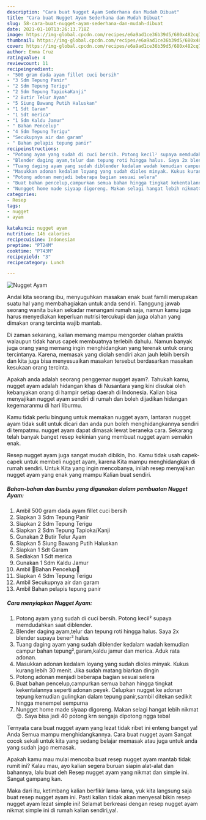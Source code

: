 ```yaml
---
description: "Cara buat Nugget Ayam Sederhana dan Mudah Dibuat"
title: "Cara buat Nugget Ayam Sederhana dan Mudah Dibuat"
slug: 58-cara-buat-nugget-ayam-sederhana-dan-mudah-dibuat
date: 2021-01-10T13:26:13.718Z
image: https://img-global.cpcdn.com/recipes/e6a9ad1ce36b39d5/680x482cq70/nugget-ayam-foto-resep-utama.jpg
thumbnail: https://img-global.cpcdn.com/recipes/e6a9ad1ce36b39d5/680x482cq70/nugget-ayam-foto-resep-utama.jpg
cover: https://img-global.cpcdn.com/recipes/e6a9ad1ce36b39d5/680x482cq70/nugget-ayam-foto-resep-utama.jpg
author: Emma Cruz
ratingvalue: 4
reviewcount: 11
recipeingredient:
- "500 gram dada ayam fillet cuci bersih"
- "3 Sdm Tepung Panir"
- "2 Sdm Tepung Terigu"
- "2 Sdm Tepung TapiokaKanji"
- "2 Butir Telur Ayam"
- "5 Siung Bawang Putih Haluskan"
- "1 Sdt Garam"
- "1 Sdt merica"
- "1 Sdm Kaldu Jamur"
- " Bahan Pencelup"
- "4 Sdm Tepung Terigu"
- "Secukupnya air dan garam"
- " Bahan pelapis tepung panir"
recipeinstructions:
- "Potong ayam yang sudah di cuci bersih. Potong kecil² supaya memdudahkan saat diblender."
- "Blender daging ayam,telur dan tepung roti hingga halus. Saya 2x blender supaya bener² halus"
- "Tuang daging ayam yang sudah diblender kedalam wadah kemudian campur bahan tepung²,garam,kaldu jamur dan merica. Aduk rata adonan."
- "Masukkan adonan kedalam loyang yang sudah dioles minyak. Kukus kurang lebih 30 menit. Jika sudah matang biarkan dingin"
- "Potong adonan menjadi beberapa bagian sesuai selera"
- "Buat bahan pencelup,campurkan semua bahan hingga tingkat kekentalannya seperti adonan peyek. Celupkan nugget ke adonan tepung kemudian gulingkan dalam tepung panir,sambil ditekan sedikit hingga menempel sempurna"
- "Nungget home made siyaap digoreng. Makan selagi hangat lebih nikmat😊. Saya bisa jadi 40 potong krn sengaja dipotong ngga tebal"
categories:
- Resep
tags:
- nugget
- ayam

katakunci: nugget ayam 
nutrition: 146 calories
recipecuisine: Indonesian
preptime: "PT24M"
cooktime: "PT43M"
recipeyield: "3"
recipecategory: Lunch

---
```



![Nugget Ayam](https://img-global.cpcdn.com/recipes/e6a9ad1ce36b39d5/680x482cq70/nugget-ayam-foto-resep-utama.jpg)

Andai kita seorang ibu, menyuguhkan masakan enak buat famili merupakan suatu hal yang membahagiakan untuk anda sendiri. Tanggung jawab seorang  wanita bukan sekadar menangani rumah saja, namun kamu juga harus menyediakan keperluan nutrisi tercukupi dan juga olahan yang dimakan orang tercinta wajib mantab.

Di zaman  sekarang, kalian memang mampu mengorder olahan praktis walaupun tidak harus capek membuatnya terlebih dahulu. Namun banyak juga orang yang memang ingin menghidangkan yang terenak untuk orang tercintanya. Karena, memasak yang diolah sendiri akan jauh lebih bersih dan kita juga bisa menyesuaikan masakan tersebut berdasarkan masakan kesukaan orang tercinta. 



Apakah anda adalah seorang penggemar nugget ayam?. Tahukah kamu, nugget ayam adalah hidangan khas di Nusantara yang kini disukai oleh kebanyakan orang di hampir setiap daerah di Indonesia. Kalian bisa menyajikan nugget ayam sendiri di rumah dan boleh dijadikan hidangan kegemaranmu di hari liburmu.

Kamu tidak perlu bingung untuk memakan nugget ayam, lantaran nugget ayam tidak sulit untuk dicari dan anda pun boleh menghidangkannya sendiri di tempatmu. nugget ayam dapat dimasak lewat beraneka cara. Sekarang telah banyak banget resep kekinian yang membuat nugget ayam semakin enak.

Resep nugget ayam juga sangat mudah dibikin, lho. Kamu tidak usah capek-capek untuk membeli nugget ayam, karena Kita mampu menghidangkan di rumah sendiri. Untuk Kita yang ingin mencobanya, inilah resep menyajikan nugget ayam yang enak yang mampu Kalian buat sendiri.

<!--inarticleads1-->

##### Bahan-bahan dan bumbu yang digunakan dalam pembuatan Nugget Ayam:

1. Ambil 500 gram dada ayam fillet cuci bersih
1. Siapkan 3 Sdm Tepung Panir
1. Siapkan 2 Sdm Tepung Terigu
1. Siapkan 2 Sdm Tepung Tapioka/Kanji
1. Gunakan 2 Butir Telur Ayam
1. Siapkan 5 Siung Bawang Putih Haluskan
1. Siapkan 1 Sdt Garam
1. Sediakan 1 Sdt merica
1. Gunakan 1 Sdm Kaldu Jamur
1. Ambil  🍄Bahan Pencelup🍄
1. Siapkan 4 Sdm Tepung Terigu
1. Ambil Secukupnya air dan garam
1. Ambil  Bahan pelapis tepung panir




<!--inarticleads2-->

##### Cara menyiapkan Nugget Ayam:

1. Potong ayam yang sudah di cuci bersih. Potong kecil² supaya memdudahkan saat diblender.
1. Blender daging ayam,telur dan tepung roti hingga halus. Saya 2x blender supaya bener² halus
1. Tuang daging ayam yang sudah diblender kedalam wadah kemudian campur bahan tepung²,garam,kaldu jamur dan merica. Aduk rata adonan.
1. Masukkan adonan kedalam loyang yang sudah dioles minyak. Kukus kurang lebih 30 menit. Jika sudah matang biarkan dingin
1. Potong adonan menjadi beberapa bagian sesuai selera
1. Buat bahan pencelup,campurkan semua bahan hingga tingkat kekentalannya seperti adonan peyek. Celupkan nugget ke adonan tepung kemudian gulingkan dalam tepung panir,sambil ditekan sedikit hingga menempel sempurna
1. Nungget home made siyaap digoreng. Makan selagi hangat lebih nikmat😊. Saya bisa jadi 40 potong krn sengaja dipotong ngga tebal




Ternyata cara buat nugget ayam yang lezat tidak ribet ini enteng banget ya! Anda Semua mampu menghidangkannya. Cara buat nugget ayam Sangat cocok sekali untuk kita yang sedang belajar memasak atau juga untuk anda yang sudah jago memasak.

Apakah kamu mau mulai mencoba buat resep nugget ayam mantab tidak rumit ini? Kalau mau, ayo kalian segera buruan siapin alat-alat dan bahannya, lalu buat deh Resep nugget ayam yang nikmat dan simple ini. Sangat gampang kan. 

Maka dari itu, ketimbang kalian berfikir lama-lama, yuk kita langsung saja buat resep nugget ayam ini. Pasti kalian tiidak akan menyesal bikin resep nugget ayam lezat simple ini! Selamat berkreasi dengan resep nugget ayam nikmat simple ini di rumah kalian sendiri,ya!.

